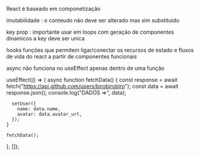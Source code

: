 React é baseado em componetização

imutabilidade : o conteudo não deve ser alterado mas sim substituido 

key prop : importante usar em loops com geração de componentes dinamicos 
a key deve ser unica

hooks
funções que permitem ligar/conectar os recursos de estado e fluxos de vida do react a partir de componentes funcionais 

async não funciona no useEffect
apenas dentro de uma função


useEffect(() => {
    async function fetchData() {
      const response = await fetch("https://api.github.com/users/birobirobiro");
      const data = await response.json();
      console.log("DADOS =>", data);

      setUser({
        name: data.name,
        avatar: data.avatar_url,
      });
    }

    fetchData();
  }, []);


